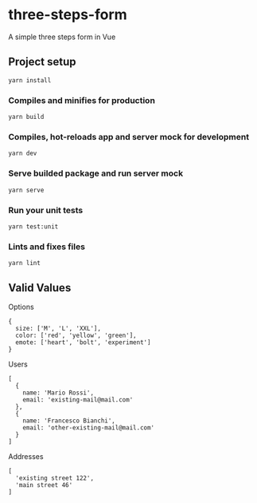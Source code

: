 # three-steps-form

A simple three steps form in Vue
## Project setup
```
yarn install
```
### Compiles and minifies for production
```
yarn build
```
### Compiles, hot-reloads app and server mock for development
```
yarn dev
```
### Serve builded package and run server mock
```
yarn serve
```
### Run your unit tests
```
yarn test:unit
```
### Lints and fixes files
```
yarn lint
```
## Valid Values

Options
```
{
  size: ['M', 'L', 'XXL'],
  color: ['red', 'yellow', 'green'],
  emote: ['heart', 'bolt', 'experiment']
}
```
Users
```
[
  {
    name: 'Mario Rossi',
    email: 'existing-mail@mail.com'
  },
  {
    name: 'Francesco Bianchi',
    email: 'other-existing-mail@mail.com'
  }
]
```
Addresses
```
[
  'existing street 122',
  'main street 46'
]
```
